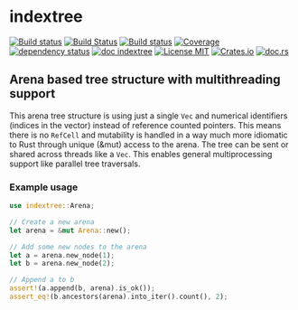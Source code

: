 # indextree

[![Build status](https://circleci.com/gh/saschagrunert/indextree.svg?style=shield)](https://circleci.com/gh/saschagrunert/indextree)
[![Build Status](https://travis-ci.org/saschagrunert/indextree.svg)](https://travis-ci.org/saschagrunert/indextree)
[![Build status](https://ci.appveyor.com/api/projects/status/byraapuh9py02us0?svg=true)](https://ci.appveyor.com/project/saschagrunert/indextree)
[![Coverage](https://codecov.io/gh/saschagrunert/indextree/branch/master/graph/badge.svg)](https://codecov.io/gh/saschagrunert/indextree)
[![dependency status](https://deps.rs/repo/github/saschagrunert/indextree/status.svg)](https://deps.rs/repo/github/saschagrunert/indextree)
[![doc indextree](https://img.shields.io/badge/master_doc-indextree-blue.svg)](https://saschagrunert.github.io/indextree)
[![License MIT](https://img.shields.io/badge/license-MIT-blue.svg)](https://github.com/saschagrunert/indextree/blob/master/LICENSE)
[![Crates.io](https://img.shields.io/crates/v/indextree.svg)](https://crates.io/crates/indextree)
[![doc.rs](https://docs.rs/indextree/badge.svg)](https://docs.rs/indextree)

## Arena based tree structure with multithreading support

This arena tree structure is using just a single `Vec` and numerical identifiers
(indices in the vector) instead of reference counted pointers. This means there
is no `RefCell` and mutability is handled in a way much more idiomatic to Rust
through unique (&mut) access to the arena. The tree can be sent or shared across
threads like a `Vec`. This enables general multiprocessing support like
parallel tree traversals.

### Example usage

```rust
use indextree::Arena;

// Create a new arena
let arena = &mut Arena::new();

// Add some new nodes to the arena
let a = arena.new_node(1);
let b = arena.new_node(2);

// Append a to b
assert!(a.append(b, arena).is_ok());
assert_eq!(b.ancestors(arena).into_iter().count(), 2);
```
